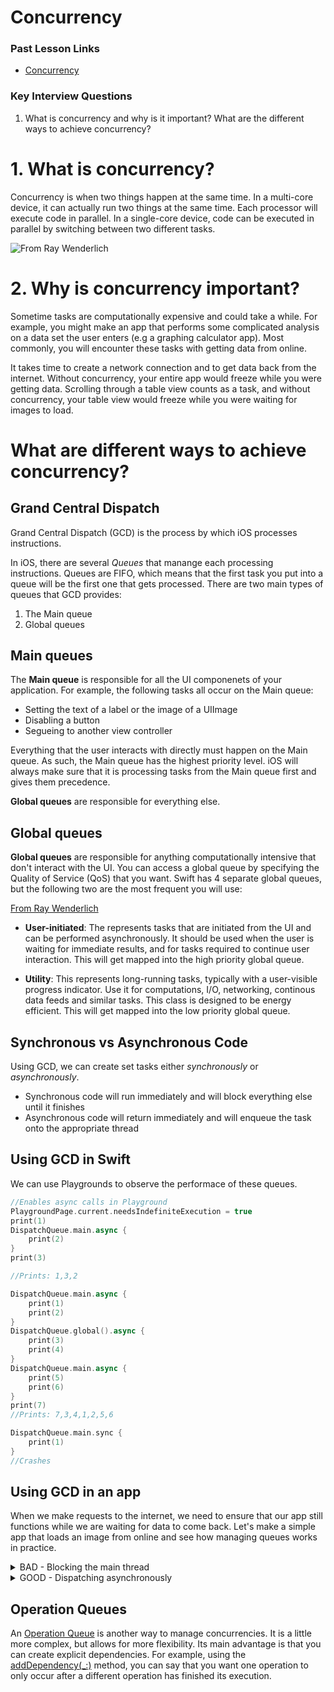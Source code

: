 # Concurrency


### Past Lesson Links

- [Concurrency](https://github.com/C4Q/AC-iOS/tree/master/lessons/unit3/Concurrency)

### Key Interview Questions

1. What is concurrency and why is it important?  What are the different ways to achieve concurrency?

# 1. What is concurrency?

Concurrency is when two things happen at the same time.  In a multi-core device, it can actually run two things at the same time.  Each processor will execute code in parallel.  In a single-core device, code can be executed in parallel by switching between two different tasks.

![From Ray Wenderlich](https://koenig-media.raywenderlich.com/uploads/2014/01/Concurrency_vs_Parallelism.png)


# 2. Why is concurrency important?

Sometime tasks are computationally expensive and could take a while.  For example, you might make an app that performs some complicated analysis on a data set the user enters (e.g a graphing calculator app).  Most commonly, you will encounter these tasks with getting data from online.

It takes time to create a network connection and to get data back from the internet.  Without concurrency, your entire app would freeze while you were getting data.  Scrolling through a table view counts as a task, and without concurrency, your table view would freeze while you were waiting for images to load.

# What are different ways to achieve concurrency?

## Grand Central Dispatch

Grand Central Dispatch (GCD) is the process by which iOS processes instructions.


In iOS, there are several *Queues* that manange each processing instructions.  Queues are FIFO, which means that the first task you put into a queue will be the first one that gets processed.  There are two main types of queues that GCD provides:

1. The Main queue
2. Global queues

## Main queues

The **Main queue** is responsible for all the UI componenets of your application.  For example, the following tasks all occur on the Main queue:

- Setting the text of a label or the image of a UIImage
- Disabling a button
- Segueing to another view controller

Everything that the user interacts with directly must happen on the Main queue.  As such, the Main queue has the highest priority level.  iOS will always make sure that it is processing tasks from the Main queue first and gives them precedence.

**Global queues** are responsible for everything else.  


## Global queues

**Global queues** are responsible for anything computationally intensive that don't interact with the UI.  You can access a global queue by specifying the Quality of Service (QoS) that you want.  Swift has 4 separate global queues, but the following two are the most frequent you will use:

[From Ray Wenderlich](https://www.raywenderlich.com/148513/grand-central-dispatch-tutorial-swift-3-part-1)

- **User-initiated**: The represents tasks that are initiated from the UI and can be performed asynchronously. It should be used when the user is waiting for immediate results, and for tasks required to continue user interaction. This will get mapped into the high priority global queue.

- **Utility**: This represents long-running tasks, typically with a user-visible progress indicator. Use it for computations, I/O, networking, continous data feeds and similar tasks. This class is designed to be energy efficient. This will get mapped into the low priority global queue.


## Synchronous vs Asynchronous Code

Using GCD, we can create set tasks either *synchronously* or *asynchronously*.  

- Synchronous code will run immediately and will block everything else until it finishes
- Asynchronous code will return immediately and will enqueue the task onto the appropriate thread

## Using GCD in Swift

We can use Playgrounds to observe the performace of these queues.

```swift
//Enables async calls in Playground
PlaygroundPage.current.needsIndefiniteExecution = true
print(1)
DispatchQueue.main.async {
    print(2)
}
print(3)

//Prints: 1,3,2
```

```swift
DispatchQueue.main.async {
    print(1)
    print(2)
}
DispatchQueue.global().async {
    print(3)
    print(4)
}
DispatchQueue.main.async {
    print(5)
    print(6)
}
print(7)
//Prints: 7,3,4,1,2,5,6
```

```swift
DispatchQueue.main.sync {
    print(1)
}
//Crashes
```

## Using GCD in an app

When we make requests to the internet, we need to ensure that our app still functions while we are waiting for data to come back.  Let's make a simple app that loads an image from online and see how managing queues works in practice.

<details>
<summary>BAD - Blocking the main thread</summary>

```swift 
class ViewController: UIViewController {

    @IBOutlet weak var imageView: UIImageView!
    
    func loadImage() {
        let urlStr = "https://apod.nasa.gov/apod/image/1711/OrionDust_Battistella_1824.jpg"
        guard let url = URL(string: urlStr) else { return }
        let data = try! Data(contentsOf: url)
        let onlineImage = UIImage(data: data)
        print("setting image")
        self.imageView.image = onlineImage
        print("just dispatched back to main queue")
    }
    
    @IBAction func loadImageButtonPressed(_ sender: UIButton) {
        loadImage()
        print("just called load image")
        sender.isEnabled = false
    }
}
```
</details>


<details>
<summary> GOOD - Dispatching asynchronously</summary>

```swift
class ViewController: UIViewController {

    @IBOutlet weak var imageView: UIImageView!
        
    func loadImage() {
        let urlStr = "https://apod.nasa.gov/apod/image/1711/OrionDust_Battistella_1824.jpg"
        guard let url = URL(string: urlStr) else { return }
        DispatchQueue.global(qos: .userInitiated).async {
            let data = try! Data(contentsOf: url)
            let onlineImage = UIImage(data: data)
            DispatchQueue.main.async {
                print("setting image")
                self.imageView.image = onlineImage
            }
            print("just dispatched back to main queue")
        }
    }
    
    @IBAction func loadImageButtonPressed(_ sender: UIButton) {
        loadImage()
        print("just called load image")
        sender.isEnabled = false
    }
}
```

</details>

## Operation Queues

An [Operation Queue](https://developer.apple.com/documentation/foundation/operationqueue) is another way to manage concurrencies.  It is a little more complex, but allows for more flexibility.  Its main advantage is that you can create explicit dependencies.  For example, using the [addDependency(_:)](https://developer.apple.com/documentation/foundation/operation/1412859-adddependency) method, you can say that you want one operation to only occur after a different operation has finished its execution.
